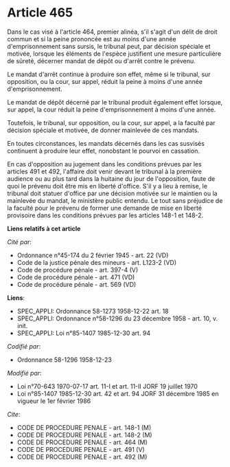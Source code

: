 # Article 465

Dans le cas visé à l'article 464, premier alinéa, s'il s'agit d'un délit de droit commun et si la peine prononcée est au
moins d'une année d'emprisonnement sans sursis, le tribunal peut, par décision spéciale et motivée, lorsque les éléments de
l'espèce justifient une mesure particulière de sûreté, décerner mandat de dépôt ou d'arrêt contre le prévenu.

Le mandat d'arrêt continue à produire son effet, même si le tribunal, sur opposition, ou la cour, sur appel, réduit la peine
à moins d'une année d'emprisonnement.

Le mandat de dépôt décerné par le tribunal produit également effet lorsque, sur appel, la cour réduit la peine
d'emprisonnement à moins d'une année.

Toutefois, le tribunal, sur opposition, ou la cour, sur appel, a la faculté par décision spéciale et motivée, de donner
mainlevée de ces mandats.

En toutes circonstances, les mandats décernés dans les cas susvisés continuent à produire leur effet, nonobstant le pourvoi
en cassation.

En cas d'opposition au jugement dans les conditions prévues par les articles 491 et 492, l'affaire doit venir devant le
tribunal à la première audience ou au plus tard dans la huitaine du jour de l'opposition, faute de quoi le prévenu doit être
mis en liberté d'office. S'il y a lieu à remise, le tribunal doit statuer d'office par une décision motivée sur le maintien
ou la mainlevée du mandat, le ministère public entendu. Le tout sans préjudice de la faculté pour le prévenu de former une
demande de mise en liberté provisoire dans les conditions prévues par les articles 148-1 et 148-2.

**Liens relatifs à cet article**

_Cité par_:

  - Ordonnance n°45-174 du 2 février 1945 - art. 22 (VD)
  - Code de la justice pénale des mineurs - art. L123-2 (VD)
  - Code de procédure pénale - art. 397-4 (V)
  - Code de procédure pénale - art. 471 (VD)
  - Code de procédure pénale - art. 569 (VD)

**Liens**:

  - SPEC_APPLI: Ordonnance 58-1273 1958-12-22 art. 18
  - SPEC_APPLI: Ordonnance n°58-1296 du 23 décembre 1958 - art. 10, v. init.
  - SPEC_APPLI: Loi n°85-1407 1985-12-30 art. 94

_Codifié par_:

  - Ordonnance 58-1296 1958-12-23

_Modifié par_:

  - Loi n°70-643 1970-07-17 art. 11-I et art. 11-II JORF 19 juillet 1970
  - Loi n°85-1407 1985-12-30 art. 42 et art. 94 JORF 31 décembre 1985 en vigueur le 1er février 1986

_Cite_:

  - CODE DE PROCEDURE PENALE - art. 148-1 (M)
  - CODE DE PROCEDURE PENALE - art. 148-2 (M)
  - CODE DE PROCEDURE PENALE - art. 464 (M)
  - CODE DE PROCEDURE PENALE - art. 491 (V)
  - CODE DE PROCEDURE PENALE - art. 492 (M)
